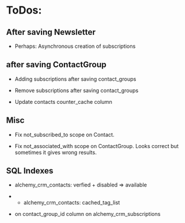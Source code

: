 # ToDos:

## After saving Newsletter

* Perhaps: Asynchronous creation of subscriptions

## after saving ContactGroup

* Adding subscriptions after saving contact_groups

* Remove subscriptions after saving contact_groups

* Update contacts counter_cache column

## Misc

* Fix not_subscribed_to scope on Contact.

* Fix not_associated_with scope on ContactGroup. Looks correct but sometimes it gives wrong results.

## SQL Indexes

* alchemy_crm_contacts: verfied + disabled => available

* * alchemy_crm_contacts: cached_tag_list

* on contact_group_id column on alchemy_crm_subscriptions

